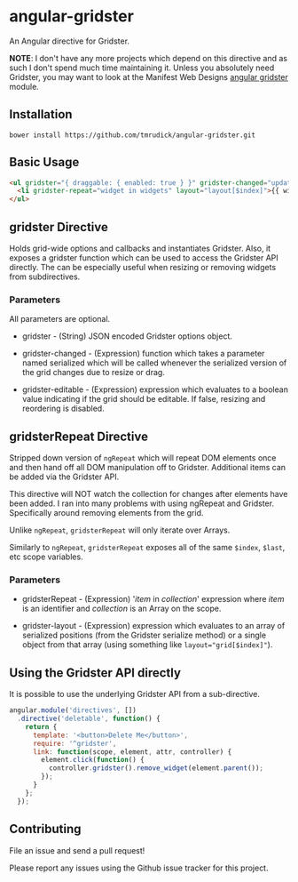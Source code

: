 angular-gridster
================

An Angular directive for Gridster.

**NOTE**: I don't have any more projects which depend on this directive and as such I don't spend much time maintaining it. Unless you absolutely need Gridster, you may want to look at the Manifest Web Designs [angular gridster](https://github.com/ManifestWebDesign/angular-gridster) module.

Installation
------------

    bower install https://github.com/tmrudick/angular-gridster.git

Basic Usage
-----------

```html
<ul gridster="{ draggable: { enabled: true } }" gridster-changed="updated(serialized)">
  <li gridster-repeat="widget in widgets" layout="layout[$index]">{{ widget.title }}</li>
</ul>
```

gridster Directive
--------------------

Holds grid-wide options and callbacks and instantiates Gridster. Also, it exposes a gridster function which can be used to access the Gridster API directly. The can be especially useful when resizing or removing widgets from subdirectives.

### Parameters

All parameters are optional.

* gridster - (String) JSON encoded Gridster options object.

* gridster-changed - (Expression) function which takes a parameter named serialized which will be called whenever the serialized version of the grid changes due to resize or drag.

* gridster-editable - (Expression) expression which evaluates to a boolean value indicating if the grid should be editable. If false, resizing and reordering is disabled.

gridsterRepeat Directive
--------------------------

Stripped down version of `ngRepeat` which will repeat DOM elements once and then hand off all DOM manipulation off to Gridster. Additional items can be added via the Gridster API.

This directive will NOT watch the collection for changes after elements have been added. I ran into many problems with using ngRepeat and Gridster. Specifically around removing elements from the grid.

Unlike `ngRepeat`, `gridsterRepeat` will only iterate over Arrays.

Similarly to `ngRepeat`, `gridsterRepeat` exposes all of the same `$index`, `$last`, etc scope variables.

### Parameters

* gridsterRepeat - (Expression) '_item_ in _collection_' expression where _item_ is an identifier and _collection_ is an Array on the scope.

* gridster-layout - (Expression) expression which evaluates to an array of serialized positions (from the Gridster serialize method) or a single object from that array (using something like `layout="grid[$index]"`).

Using the Gridster API directly
-------------------------------

It is possible to use the underlying Gridster API from a sub-directive.

```js
angular.module('directives', [])
  .directive('deletable', function() {
    return {
      template: '<button>Delete Me</button>',
      require: '^gridster',
      link: function(scope, element, attr, controller) {
        element.click(function() {
          controller.gridster().remove_widget(element.parent());
        });
      }
    };
  });
```

Contributing
------------

File an issue and send a pull request!

Please report any issues using the Github issue tracker for this project.
